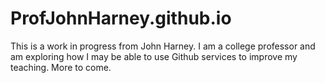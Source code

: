 # ProfJohnHarney.github.io

This is a work in progress from John Harney. I am a college professor and am exploring how I may be able to use Github services to improve my teaching. More to come.

